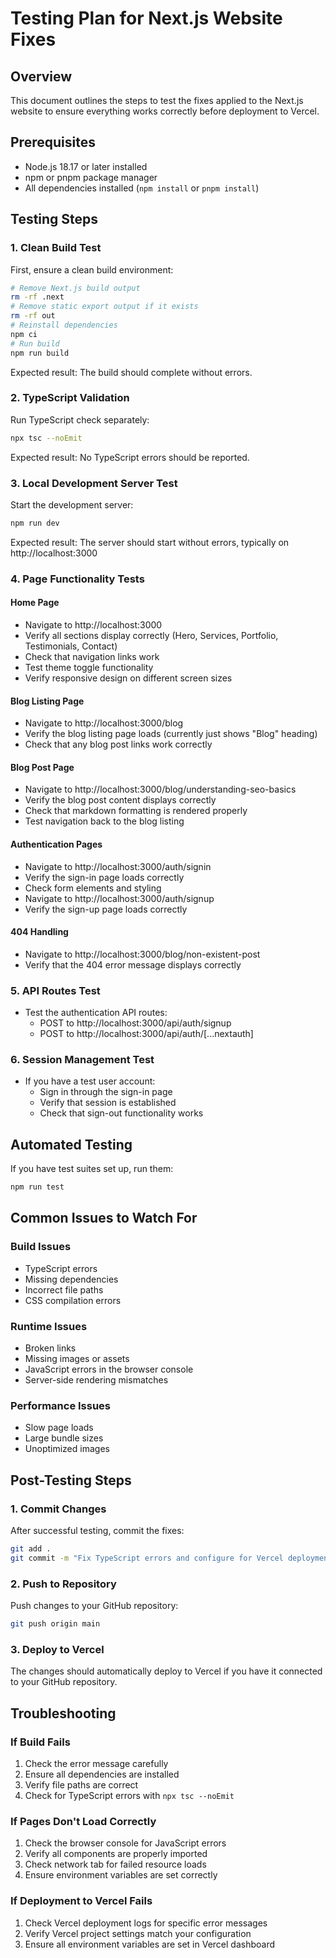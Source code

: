 # Testing Plan for Next.js Website Fixes

## Overview
This document outlines the steps to test the fixes applied to the Next.js website to ensure everything works correctly before deployment to Vercel.

## Prerequisites
- Node.js 18.17 or later installed
- npm or pnpm package manager
- All dependencies installed (`npm install` or `pnpm install`)

## Testing Steps

### 1. Clean Build Test
First, ensure a clean build environment:
```bash
# Remove Next.js build output
rm -rf .next
# Remove static export output if it exists
rm -rf out
# Reinstall dependencies
npm ci
# Run build
npm run build
```

Expected result: The build should complete without errors.

### 2. TypeScript Validation
Run TypeScript check separately:
```bash
npx tsc --noEmit
```

Expected result: No TypeScript errors should be reported.

### 3. Local Development Server Test
Start the development server:
```bash
npm run dev
```

Expected result: The server should start without errors, typically on http://localhost:3000

### 4. Page Functionality Tests

#### Home Page
- Navigate to http://localhost:3000
- Verify all sections display correctly (Hero, Services, Portfolio, Testimonials, Contact)
- Check that navigation links work
- Test theme toggle functionality
- Verify responsive design on different screen sizes

#### Blog Listing Page
- Navigate to http://localhost:3000/blog
- Verify the blog listing page loads (currently just shows "Blog" heading)
- Check that any blog post links work correctly

#### Blog Post Page
- Navigate to http://localhost:3000/blog/understanding-seo-basics
- Verify the blog post content displays correctly
- Check that markdown formatting is rendered properly
- Test navigation back to the blog listing

#### Authentication Pages
- Navigate to http://localhost:3000/auth/signin
- Verify the sign-in page loads correctly
- Check form elements and styling
- Navigate to http://localhost:3000/auth/signup
- Verify the sign-up page loads correctly

#### 404 Handling
- Navigate to http://localhost:3000/blog/non-existent-post
- Verify that the 404 error message displays correctly

### 5. API Routes Test
- Test the authentication API routes:
  - POST to http://localhost:3000/api/auth/signup
  - POST to http://localhost:3000/api/auth/[...nextauth]

### 6. Session Management Test
- If you have a test user account:
  - Sign in through the sign-in page
  - Verify that session is established
  - Check that sign-out functionality works

## Automated Testing
If you have test suites set up, run them:
```bash
npm run test
```

## Common Issues to Watch For

### Build Issues
- TypeScript errors
- Missing dependencies
- Incorrect file paths
- CSS compilation errors

### Runtime Issues
- Broken links
- Missing images or assets
- JavaScript errors in the browser console
- Server-side rendering mismatches

### Performance Issues
- Slow page loads
- Large bundle sizes
- Unoptimized images

## Post-Testing Steps

### 1. Commit Changes
After successful testing, commit the fixes:
```bash
git add .
git commit -m "Fix TypeScript errors and configure for Vercel deployment"
```

### 2. Push to Repository
Push changes to your GitHub repository:
```bash
git push origin main
```

### 3. Deploy to Vercel
The changes should automatically deploy to Vercel if you have it connected to your GitHub repository.

## Troubleshooting

### If Build Fails
1. Check the error message carefully
2. Ensure all dependencies are installed
3. Verify file paths are correct
4. Check for TypeScript errors with `npx tsc --noEmit`

### If Pages Don't Load Correctly
1. Check the browser console for JavaScript errors
2. Verify all components are properly imported
3. Check network tab for failed resource loads
4. Ensure environment variables are set correctly

### If Deployment to Vercel Fails
1. Check Vercel deployment logs for specific error messages
2. Verify Vercel project settings match your configuration
3. Ensure all environment variables are set in Vercel dashboard